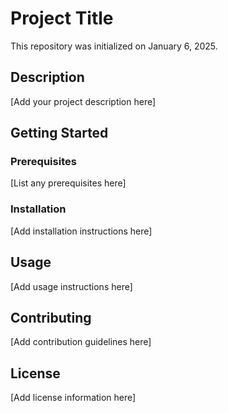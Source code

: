 # Project Title

This repository was initialized on January 6, 2025.

## Description

[Add your project description here]

## Getting Started

### Prerequisites

[List any prerequisites here]

### Installation

[Add installation instructions here]

## Usage

[Add usage instructions here]

## Contributing

[Add contribution guidelines here]

## License

[Add license information here]
